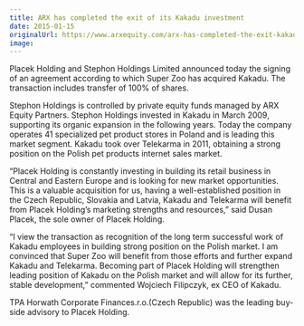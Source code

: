 ```yaml
---
title: ARX has completed the exit of its Kakadu investment
date: 2015-01-15
originalUrl: https://www.arxequity.com/arx-has-completed-the-exit-kakadu-investment/
image:
---
```


Placek Holding and Stephon Holdings Limited announced today the signing of an agreement according to which Super Zoo has acquired Kakadu. The transaction includes transfer of 100% of shares.

Stephon Holdings is controlled by private equity funds managed by ARX Equity Partners. Stephon Holdings invested in Kakadu in March 2009, supporting its organic expansion in the following years. Today the company operates 41 specialized pet product stores in Poland and is leading this market segment. Kakadu took over Telekarma in 2011, obtaining a strong position on the Polish pet products internet sales market.

“Placek Holding is constantly investing in building its retail business in Central and Eastern Europe and is looking for new market opportunities. This is a valuable acquisition for us, having a well-established position in the Czech Republic, Slovakia and Latvia, Kakadu and Telekarma will benefit from Placek Holding’s marketing strengths and resources,” said Dusan Placek, the sole owner of Placek Holding.

“I view the transaction as recognition of the long term successful work of Kakadu employees in building strong position on the Polish market. I am convinced that Super Zoo will benefit from those efforts and further expand Kakadu and Telekarma. Becoming part of Placek Holding will strengthen leading position of Kakadu on the Polish market and will allow for its further, stable development,” commented Wojciech Filipczyk, ex CEO of Kakadu.

TPA Horwath Corporate Finances.r.o.(Czech Republic) was the leading buy-side advisory to Placek Holding.
